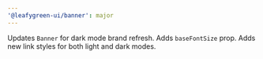 ```yaml
---
'@leafygreen-ui/banner': major
---
```


Updates `Banner` for dark mode brand refresh. Adds `baseFontSize` prop. Adds new link styles for both light and dark modes.
